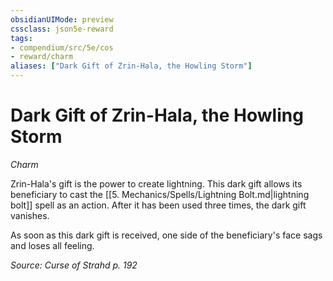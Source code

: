 ```yaml
---
obsidianUIMode: preview
cssclass: json5e-reward
tags:
- compendium/src/5e/cos
- reward/charm
aliases: ["Dark Gift of Zrin-Hala, the Howling Storm"]
---
```

# Dark Gift of Zrin-Hala, the Howling Storm
*Charm*  

Zrin-Hala's gift is the power to create lightning. This dark gift allows its beneficiary to cast the [[5. Mechanics/Spells/Lightning Bolt.md\|lightning bolt]] spell as an action. After it has been used three times, the dark gift vanishes.

As soon as this dark gift is received, one side of the beneficiary's face sags and loses all feeling.

*Source: Curse of Strahd p. 192*